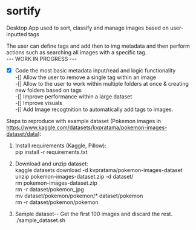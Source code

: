 # sortify
Desktop App used to sort, classify and manage images based on user-inputted tags  

The user can define tags and add then to img metadata and then perform actions such as searching all images with a specific tag.  
 --- WORK IN PROGRESS ---   
 
-[x] Code the most basic metadata input/read and logic functionality  
-[] Allow the user to remove a single tag within an image  
-[] Allow to the user to work within multiple folders at once & creating new folders based on tags  
-[] Improve performance within a large dataset  
-[] Improve visuals  
-[] Add Image recogtnition to automatically add tags to images.  
 

Steps to reproduce with example dataset (Pokemon images in https://www.kaggle.com/datasets/kvpratama/pokemon-images-dataset/data):  
1) Install requirements (Kaggle, Pillow):  
	pip install -r requirements.txt

2) Download and unzip dataset:  
	kaggle datasets download -d kvpratama/pokemon-images-dataset  
	unzip pokemon-images-dataset.zip -d dataset/  
    rm pokemon-images-dataset.zip  
	rm -r dataset/pokemon_jpg  
	mv dataset/pokemon/pokemon/* dataset/pokemon   
	rm -r dataset/pokemon/pokemon   

3) Sample dataset-- Get the first 100 images and discard the rest.  
    ./sample_dataset.sh
